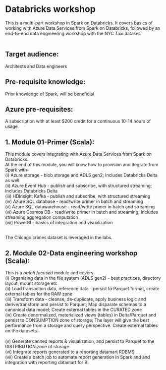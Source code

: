 # Databricks workshop

This is a multi-part workshop in Spark on Databricks. It covers basics of working with Azure Data Services from Spark on Databricks, followed by an end-to-end data engineering workshop with the NYC Taxi dataset.<br>
<br>
## Target audience:
Architects and Data engineers<br>

##  Pre-requisite knowledge:
Prior knowledge of Spark, will be beneficial<br>

## Azure pre-requisites:
A subscription with at least $200 credit for a continuous 10-14 hours of usage.<br>

## 1.  Module 01-Primer (Scala):
This module covers integrating with Azure Data Services from Spark on Databricks.<br>
At the end of this module, you will know how to provision and itegrate from Spark with-<br>
(i) Azure storage - blob storage and ADLS gen2; Includes Databricks Delta as well<br>
(ii) Azure Event Hub - publish and subscribe, with structured streaming; Includes Databricks Delta<br>
(iii) HDInsight Kafka - publish and subscribe, with structured streaming<br>
(iv) Azure SQL database - read/write primer in batch and streaming<br>
(v) Azure SQL datawarehouse - read/write primer in batch and streaming<br>
(vi) Azure Cosmos DB - read/write primer in batch and streaming; Includes streaming aggregation computation<br>
(vii) PowerBI - basics of integration and visualization<br><br>

The Chicago crimes dataset is leveraged in the labs.

## 2.  Module 02-Data engineering workshop (Scala):
This is a *batch focused* module and covers-<br>
(i) Organizing data in the file system (ADLS gen2) - best practices, directory layout, mount storage etc<br>
(ii) Load transaction data, reference data - persist to Parquet format, create external tables for the RAW zone<br>
(iii) Transform data - cleanse, de-duplicate, apply business logic and derive/transform and persist to Parquet; Map disparate schemas to a canonical data model; Create external tables in the CURATED zone<br>
(iv) Create denormalized, materialized views (tables) in Delta/Parquet and persist to CONSUMPTION zone of storage; The layer will give the best performance from a storage and query perspective.  Create external tables on the datasets.<br>  
(v) Generate canned reports & visualization, and persist to Parquet to the DISTRIBUTION zone of storage<br>
(vi) Integrate reports generated to a reporting datamart RDBMS<br>
(vii) Create a batch job to automate report generation in Spark and and integration with reporting datamart for BI<br>
